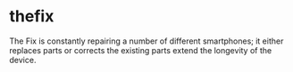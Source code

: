 # thefix
The Fix is constantly repairing a number of different smartphones; it either replaces parts or corrects the existing parts extend the longevity of the device.
